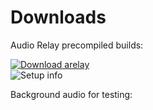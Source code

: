 # Downloads
Audio Relay precompiled builds:  
  
[![Download arelay](https://a.fsdn.com/con/app/sf-download-button)](https://sourceforge.net/projects/arelay/files/arelay.img/download)  
![Setup info](https://github.com/scripting-drafts/Dev-Toolkit/tree/main/Audio/Android%20Audio%20-%20Deployment#readme)  

Background audio for testing:
